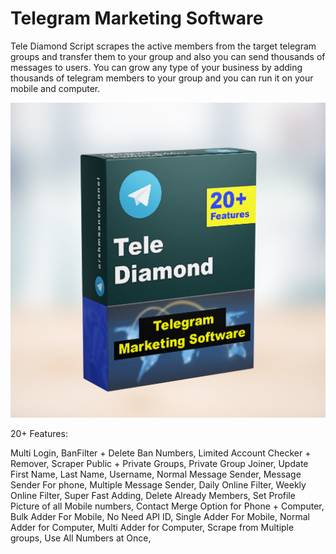 # Telegram Marketing Software

Tele Diamond Script scrapes the active members from the target telegram groups and transfer them to your group and also you can send thousands of messages to users. You can grow any type of your business by adding thousands of telegram members to your group and you can run it on your mobile and computer.

![](TeleDiamond.jpg)


20+ Features:

Multi Login,
BanFilter + Delete Ban Numbers,
Limited Account Checker + Remover,
Scraper Public + Private Groups,
Private Group Joiner,
Update First Name, Last Name, Username,
Normal Message Sender,
Message Sender For phone,
Multiple Message Sender,
Daily Online Filter,
Weekly Online Filter,
Super Fast Adding,
Delete Already Members,
Set Profile Picture of all Mobile numbers,
Contact Merge Option for Phone + Computer,
Bulk Adder For Mobile,
No Need API ID,
Single Adder For Mobile,
Normal Adder for Computer,
Multi Adder for Computer,
Scrape from Multiple groups,
Use All Numbers at Once,
